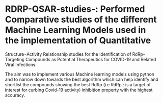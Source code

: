 # RDRP-QSAR-studies-: Performed Comparative studies of the different Machine Learning Models used in the implementation of Quantitative
Structure−Activity Relationship studies for the Identification of RdRp-Targeting Compounds as Potential Therapeutics for COVID-19
and Related Viral Infections. 

The aim was to implement various Machine learning models using python and to narrow down towards the best algorithm which can help
identify and shortlist the compounds showing the best RdRp (i.e RdRp : is a target of interest for curbing Covid-19 activity) inhibition
property with the highest accuracy. 

